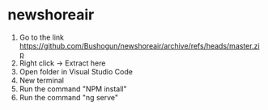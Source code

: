 # newshoreair
1. Go to the link https://github.com/Bushogun/newshoreair/archive/refs/heads/master.zip
2. Right click -> Extract here
3. Open folder in Visual Studio Code
4. New terminal
5. Run the command "NPM install"
6. Run the command "ng serve"
